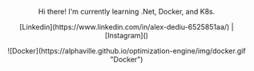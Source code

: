 <p style="text-align:center">
Hi there!
I'm currently learning .Net, Docker, and K8s.
 <p style="text-align:center"> [Linkedin](https://www.linkedin.com/in/alex-dediu-6525851aa/) | [Instagram]() </p>
 </p>

<p style="text-align:center">
![Docker](https://alphaville.github.io/optimization-engine/img/docker.gif "Docker")
</p>

